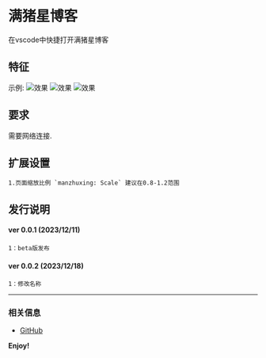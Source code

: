 # 满猪星博客

在vscode中快捷打开满猪星博客


## 特征


示例:
![效果](https://pic.20988.xyz/bbs003.png)
![效果](https://pic.20988.xyz/bbs002.png)
![效果](https://pic.20988.xyz/bbs001.png)

## 要求

需要网络连接.

## 扩展设置

	1.页面缩放比例 `manzhuxing: Scale` 建议在0.8-1.2范围


## 发行说明
#### ver 0.0.1 (2023/12/11)
	1：beta版发布
#### ver 0.0.2 (2023/12/18)
	1：修改名称

-----------------------------------------------------------------------------------------------------------


### 相关信息

* [GitHub](https://github.com/AShujiao/vscode-hub)

**Enjoy!**

